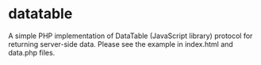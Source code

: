 # datatable

A simple PHP implementation of DataTable (JavaScript library) protocol for returning server-side data. Please see the example in
index.html and data.php files.

